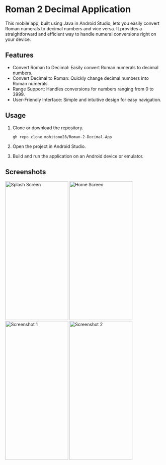 # Roman 2 Decimal Application

This mobile app, built using Java in Android Studio, lets you easily convert Roman numerals to decimal numbers and vice versa. It provides a straightforward and efficient way to handle numeral conversions right on your device.


## Features

- Convert Roman to Decimal: Easily convert Roman numerals to decimal numbers.
- Convert Decimal to Roman: Quickly change decimal numbers into Roman numerals.
- Range Support: Handles conversions for numbers ranging from 0 to 3999.
- User-Friendly Interface: Simple and intuitive design for easy navigation.

  
## Usage

1. Clone or download the repository.
   
   ```
   gh repo clone mohitooo28/Roman-2-Decimal-App
   ```
3. Open the project in Android Studio.
4. Build and run the application on an Android device or emulator.


## Screenshots

<img src="https://github.com/user-attachments/assets/ed09e6e4-411b-46f3-a430-5a6c9c72b2c8" alt="Splash Screen" width="200" height="440">
<img src="https://github.com/user-attachments/assets/aac89628-4d77-4036-a610-6bc3face82a0" alt="Home Screen" width="200" height="440">  
<img src="https://github.com/user-attachments/assets/300b0d2c-9374-4c91-bdae-6241f2004bae" alt="Screenshot 1" width="200" height="440">
<img src="https://github.com/user-attachments/assets/fc0685b3-aad5-4bfc-9a40-253c7909818e" alt="Screenshot 2" width="200" height="440">
